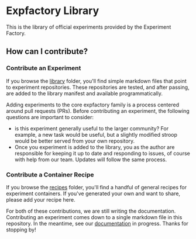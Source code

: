 # Expfactory Library

This is the library of official experiments provided by the Experiment Factory. 

## How can I contribute?

### Contribute an Experiment
If you browse the [library](docs/_library) folder, you'll find simple markdown files that point to experiment repositories. These repositories are tested, and after passing, are added to the library manifest and available programmatically. 

Adding experiments to the core expfactory family is a process centered around pull requests (PRs). Before contributing an experiment, the following questions are important to consider:

 - is this experiment generally useful to the larger community? For example, a new task would be useful, but a slightly modified stroop would be better served from your own repository.
 - Once you experiment is added to the library, you as the author are responsible for keeping it up to date and responding to issues, of course with help from our team. Updates will follow the same process.

### Contribute a Container Recipe
If you browse the [recipes](docs/_recipes) folder, you'll find a handful of general recipes for experiment containers. If you've generated your own and want to share, please add your recipe here.

For both of these contributions, we are still writing the documentation. Contributing an experiment comes down to a single markdown file in this repository. In the meantime, see our [documentation](https://expfactory.github.io/expfactory) in progress. Thanks for stopping by!
